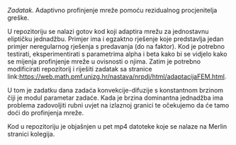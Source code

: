 *Zadatak*. Adaptivno profinjenje mreže pomoću rezidualnog procjenitelja greške.

U repozitoriju se nalazi gotov kod koji adaptira mrežu za jednostavnu eliptičku
jednadžbu. Primjer ima i egzaktno rješenje koje predstavlja jedan primjer 
neregularnog rješenja s predavanja (do na faktor). Kod je potrebno testirati,
eksperimentirati s parametrima alpha i beta kako bi se vidjelo kako se mijenja
profinjenje mreže u ovisnosti o njima. Zatim je potrebno modificirati repozitorij 
i riješiti zadatak sa stranice
link:https://web.math.pmf.unizg.hr/nastava/nrpdj/html/adaptacijaFEM.html.

U  tom je zadatku dana zadaća konvekcije-difuzije s konstantnom brzinom čiji je 
modul parametar zadaće. Kada je brzina dominantna jednadžba ima problema zadovoljiti
rubni uvjet na izlaznoj granici te očekujemo da će tamo doći do profinjenja mreže. 

Kod u repozitoriju je objašnjen u pet mp4 datoteke koje se nalaze na Merlin stranici
kolegija. 

